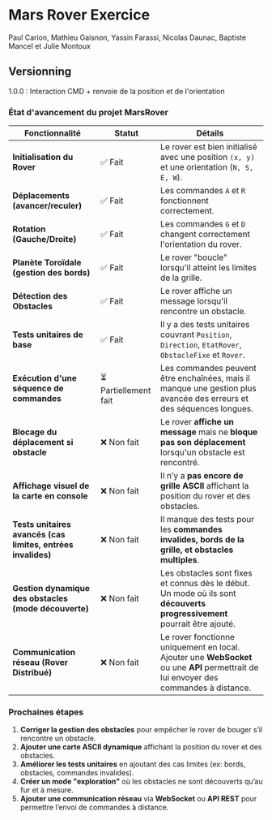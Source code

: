 # Mars Rover Exercice

Paul Carion, Mathieu Gaisnon, Yassin Farassi, Nicolas Daunac, Baptiste Mancel et Julie Montoux

## Versionning

1.0.0 : Interaction CMD + renvoie de la position et de l'orientation

### **État d'avancement du projet MarsRover**
| **Fonctionnalité**                                      | **Statut**        | **Détails** |
|---------------------------------------------------------|-------------------|-------------|
| **Initialisation du Rover**                            | ✅ Fait            | Le rover est bien initialisé avec une position `(x, y)` et une orientation (`N, S, E, W`). |
| **Déplacements (avancer/reculer)**                     | ✅ Fait            | Les commandes `A` et `R` fonctionnent correctement. |
| **Rotation (Gauche/Droite)**                           | ✅ Fait            | Les commandes `G` et `D` changent correctement l'orientation du rover. |
| **Planète Toroïdale (gestion des bords)**              | ✅ Fait            | Le rover "boucle" lorsqu'il atteint les limites de la grille. |
| **Détection des Obstacles**                            | ✅ Fait            | Le rover affiche un message lorsqu'il rencontre un obstacle. |
| **Tests unitaires de base**                            | ✅ Fait            | Il y a des tests unitaires couvrant `Position`, `Direction`, `EtatRover`, `ObstacleFixe` et `Rover`. |
| **Exécution d'une séquence de commandes**             | ⏳ Partiellement fait | Les commandes peuvent être enchaînées, mais il manque une gestion plus avancée des erreurs et des séquences longues. |
| **Blocage du déplacement si obstacle**                 | ❌ Non fait        | Le rover **affiche un message** mais ne **bloque pas son déplacement** lorsqu'un obstacle est rencontré. |
| **Affichage visuel de la carte en console**            | ❌ Non fait        | Il n’y a **pas encore de grille ASCII** affichant la position du rover et des obstacles. |
| **Tests unitaires avancés (cas limites, entrées invalides)** | ❌ Non fait        | Il manque des tests pour les **commandes invalides, bords de la grille, et obstacles multiples**. |
| **Gestion dynamique des obstacles (mode découverte)**  | ❌ Non fait        | Les obstacles sont fixes et connus dès le début. Un mode où ils sont **découverts progressivement** pourrait être ajouté. |
| **Communication réseau (Rover Distribué)**             | ❌ Non fait        | Le rover fonctionne uniquement en local. Ajouter une **WebSocket** ou une **API** permettrait de lui envoyer des commandes à distance. |

### **Prochaines étapes**
1. **Corriger la gestion des obstacles** pour empêcher le rover de bouger s’il rencontre un obstacle.
2. **Ajouter une carte ASCII dynamique** affichant la position du rover et des obstacles.
3. **Améliorer les tests unitaires** en ajoutant des cas limites (ex: bords, obstacles, commandes invalides).
4. **Créer un mode "exploration"** où les obstacles ne sont découverts qu’au fur et à mesure.
5. **Ajouter une communication réseau** via **WebSocket** ou **API REST** pour permettre l’envoi de commandes à distance.
